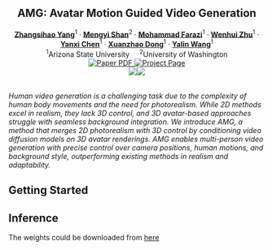 <p align="center">

  <h2 align="center">AMG: Avatar Motion Guided Video Generation</h2>
  <p align="center">
    <a href="https://scholar.google.com/citations?user=VaRp0cMAAAAJ&hl=en"><strong>Zhangsihao Yang</strong></a><sup>1</sup>
    ·  
    <a href="https://shanmy.github.io/"><strong>Mengyi Shan</strong></a><sup>2</sup>
    ·
    <a href=""><strong>Mohammad Farazi</strong></a><sup>1</sup>
    ·
    <a href=""><strong>Wenhui Zhu</strong></a><sup>1</sup>
    ·
    <a href=""><strong>Yanxi Chen</strong></a><sup>1</sup>
    ·
    <a href=""><strong>Xuanzhao Dong</strong></a><sup>1</sup>
    ·
    <a href=""><strong>Yalin Wang</strong></a><sup>1</sup>
    <br>
    <sup>1</sup>Arizona State University &nbsp;&nbsp;&nbsp; <sup>2</sup>University of Washington
    </br>
        <a href="https://arxiv.org/abs/2403.09069">
        <img src='https://img.shields.io/badge/arXiv-DIM-green' alt='Paper PDF'>
        </a>
        <a href='https://boese0601.github.io/dim/'>
        <img src='https://img.shields.io/badge/Project_Page-DIM-blue' alt='Project Page'></a>
        <!-- <a href='https://youtu.be/VPJe6TyrT-Y'>
        <img src='https://img.shields.io/badge/YouTube-MagicPose-rgb(255, 0, 0)' alt='Youtube'></a> -->
     </br>
    <table align="center">
        <img src="./assets/demo1.gif">
        <img src="./assets/demo2.gif">
    </table>
</p>

_Human video generation is a challenging task due to the complexity of human body movements and the need for photorealism. While 2D methods excel in realism, they lack 3D control, and 3D avatar-based approaches struggle with seamless background integration. We introduce AMG, a method that merges 2D photorealism with 3D control by conditioning video diffusion models on 3D avatar renderings. AMG enables multi-person video generation with precise control over camera positions, human motions, and background style, outperforming existing methods in realism and adaptability._

## Getting Started

## Inference

The weights could be downloaded from [here]()
